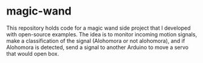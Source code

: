 # magic-wand

This repository holds code for a magic wand side project that I developed with open-source examples. The idea is to monitor incoming motion signals, make a classification of the signal (Alohomora or not alohomora), and if Alohomora is detected, send a signal to another Arduino to move a servo that would open box. 
